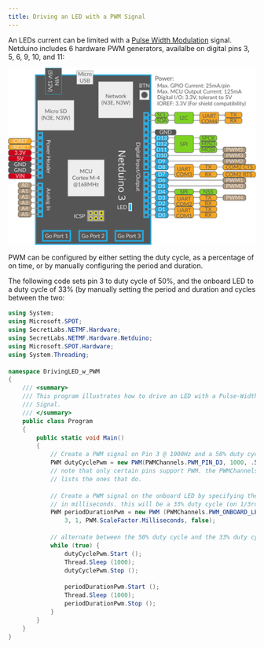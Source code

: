 ```yaml
---
title: Driving an LED with a PWM Signal
---
```


An LEDs current can be limited with a [Pulse Width Modulation](/Netduino/Input_Output/Digital/PWM/) signal. Netduino includes 6 hardware PWM generators, availalbe on digital pins 3, 5, 6, 9, 10, and 11:

![Pinout diagram of the Netduino 3](../../../../../Netduino/About/Netduino3_Pinout.svg)

PWM can be configured by either setting the duty cycle, as a percentage of on time, or by manually configuring the period and duration.

The following code sets pin 3 to duty cycle of 50%, and the onboard LED to a duty cycle of 33% (by manually setting the period and duration and cycles between the two:

```csharp
using System;
using Microsoft.SPOT;
using SecretLabs.NETMF.Hardware;
using SecretLabs.NETMF.Hardware.Netduino;
using Microsoft.SPOT.Hardware;
using System.Threading;

namespace DrivingLED_w_PWM
{
	/// <summary>
	/// This program illustrates how to drive an LED with a Pulse-Width Modulation
	/// Signal.
	/// </summary>
	public class Program
	{
		public static void Main()
		{
			// Create a PWM signal on Pin 3 @ 1000Hz and a 50% duty cycle
			PWM dutyCyclePwm = new PWM(PWMChannels.PWM_PIN_D3, 1000, .5, false);
			// note that only certain pins support PWM. the PWMChannels enumeration
			// lists the ones that do.

			// Create a PWM signal on the onboard LED by specifying the period and duration 
			// in milliseconds. this will be a 33% duty cycle (on 1/3rd of the time)
			PWM periodDurationPwm = new PWM (PWMChannels.PWM_ONBOARD_LED, 
				3, 1, PWM.ScaleFactor.Milliseconds, false);

			// alternate between the 50% duty cycle and the 33% duty cycle every second
			while (true) {
				dutyCyclePwm.Start ();
				Thread.Sleep (1000);
				dutyCyclePwm.Stop ();

				periodDurationPwm.Start ();
				Thread.Sleep (1000);
				periodDurationPwm.Stop ();
			}
		}
	}
}
```